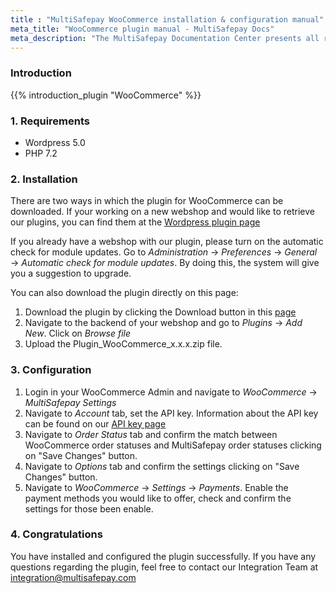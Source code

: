```yaml
---
title : "MultiSafepay WooCommerce installation & configuration manual"
meta_title: "WooCommerce plugin manual - MultiSafepay Docs"
meta_description: "The MultiSafepay Documentation Center presents all relevant information about our Plugins and API. You can also find support pages for payment methods, tools and general questions as well as the contact details of our Support and Integration Teams."
---
```


### Introduction

{{% introduction_plugin "WooCommerce" %}}

### 1. Requirements
- Wordpress 5.0
- PHP 7.2

### 2. Installation
There are two ways in which the plugin for WooCommerce can be downloaded. If your working on a new webshop and would like to retrieve our plugins, you can find them at the [Wordpress plugin page](https://wordpress.org/plugins/multisafepay)

If you already have a webshop with our plugin, please turn on the automatic check for module updates. Go to _Administration_ → _Preferences_ → _General_ → _Automatic check for module updates_. By doing this, the system will give you a suggestion to upgrade.

You can also download the plugin directly on this page:

1. Download the plugin by clicking the Download button in this [page](/integrations/plugins/woocommerce)
2. Navigate to the backend of your webshop and go to _Plugins_ -> _Add New_. Click on _Browse file_
3. Upload the Plugin_WooCommerce_x.x.x.zip file.

### 3. Configuration
1. Login in your WooCommerce Admin and navigate to _WooCommerce_ -> _MultiSafepay Settings_
2. Navigate to _Account_ tab, set the API key. Information about the API key can be found on our [API key page](/tools/multisafepay-control/get-your-api-key)
3. Navigate to _Order Status_ tab and confirm the match between WooCommerce order statuses and MultiSafepay order statuses clicking on "Save Changes" button.
4. Navigate to _Options_ tab and confirm the settings clicking on "Save Changes" button.
5. Navigate to _WooCommerce_ -> _Settings_ -> _Payments_. Enable the payment methods you would like to offer, check and confirm the settings for those been enable.

### 4. Congratulations
You have installed and configured the plugin successfully. If you have any questions regarding the plugin, feel free to contact our Integration Team at <integration@multisafepay.com>
